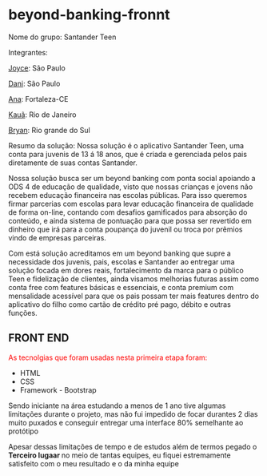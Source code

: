 # beyond-banking-fronnt
<p> 
Nome do grupo: Santander Teen

Integrantes:

<a href=""> Joyce</a>: São Paulo 

<a href="">Dani</a>: São Paulo

<a href="">Ana</a>: Fortaleza-CE

<a href="">Kauã</a>: Rio de Janeiro

<a href="">Bryan</a>: Rio grande do Sul

Resumo da solução: Nossa solução é o aplicativo Santander Teen, uma conta para juvenis de 13 á 18 anos, que é criada e gerenciada pelos pais diretamente de suas contas Santander.

Nossa solução busca ser um beyond banking com ponta social apoiando a ODS 4 de educação de qualidade, visto que nossas crianças e jovens não recebem educação financeira nas escolas públicas. Para isso queremos firmar parcerias com escolas para levar educação financeira de qualidade de forma on-line, contando com desafios gamificados para absorção do conteúdo, e ainda sistema de pontuação para que possa ser revertido em dinheiro que irá para a conta poupança do juvenil ou troca por prêmios vindo de empresas parceiras.

Com está solução acreditamos em um beyond banking que supre a necessidade dos juvenis, pais, escolas e Santander ao entregar uma solução focada em dores reais, fortalecimento da marca para o público Teen e fidelização de clientes, ainda visamos melhorias futuras assim como conta free com features básicas e essenciais, e conta premium com mensalidade acessível para que os pais possam ter mais features dentro do aplicativo do filho como cartão de crédito pré pago, débito e outras funções.</p>
<h2> FRONT END </h2>
<p style=color:red> As tecnolgias que foram usadas nesta primeira etapa foram: </p>
<ul>
  <li> HTML</li>
  <li> CSS </li>
  <li> Framework - Bootstrap </li>
  
 </ul>
 
<p>Sendo iniciante na área estudando a menos de 1 ano tive algumas limitações durante o projeto, mas não fui impedido de focar durantes 2 dias muito puxados e conseguir entregar uma interface 80% semelhante ao protótipo </p>
<p> Apesar dessas limitações de tempo e de estudos além de termos pegado o <strong> Terceiro lugaar </strong> no meio de tantas equipes, eu fiquei estremamente satisfeito com o meu resultado e o da minha equipe </p>

